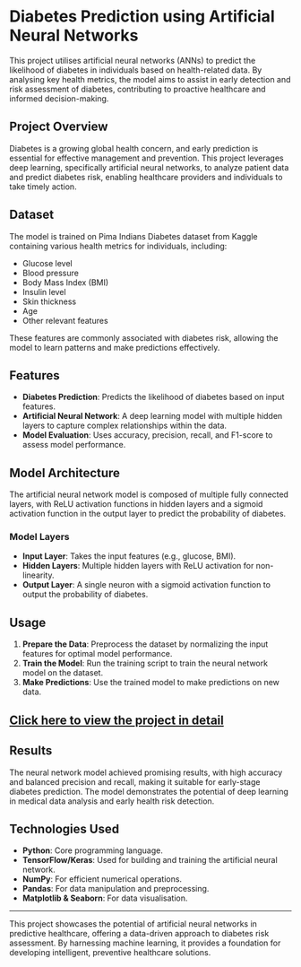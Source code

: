 # Diabetes Prediction using Artificial Neural Networks

This project utilises artificial neural networks (ANNs) to predict the likelihood of diabetes in individuals based on health-related data. By analysing key health metrics, the model aims to assist in early detection and risk assessment of diabetes, contributing to proactive healthcare and informed decision-making.

## Project Overview

Diabetes is a growing global health concern, and early prediction is essential for effective management and prevention. This project leverages deep learning, specifically artificial neural networks, to analyze patient data and predict diabetes risk, enabling healthcare providers and individuals to take timely action.

## Dataset

The model is trained on Pima Indians Diabetes dataset from Kaggle containing various health metrics for individuals, including:
- Glucose level
- Blood pressure
- Body Mass Index (BMI)
- Insulin level
- Skin thickness
- Age
- Other relevant features

These features are commonly associated with diabetes risk, allowing the model to learn patterns and make predictions effectively.

## Features

- **Diabetes Prediction**: Predicts the likelihood of diabetes based on input features.
- **Artificial Neural Network**: A deep learning model with multiple hidden layers to capture complex relationships within the data.
- **Model Evaluation**: Uses accuracy, precision, recall, and F1-score to assess model performance.

## Model Architecture

The artificial neural network model is composed of multiple fully connected layers, with ReLU activation functions in hidden layers and a sigmoid activation function in the output layer to predict the probability of diabetes.

### Model Layers
- **Input Layer**: Takes the input features (e.g., glucose, BMI).
- **Hidden Layers**: Multiple hidden layers with ReLU activation for non-linearity.
- **Output Layer**: A single neuron with a sigmoid activation function to output the probability of diabetes.

## Usage

1. **Prepare the Data**: Preprocess the dataset by normalizing the input features for optimal model performance.
2. **Train the Model**: Run the training script to train the neural network model on the dataset.
3. **Make Predictions**: Use the trained model to make predictions on new data.  

## [Click here to view the project in detail](https://github.com/Naveen-Baburaj/Diabetes-Prediction-Using-Artificial-Neural-Networks/blob/main/Diabetes%20(1).ipynb)  



## Results

The neural network model achieved promising results, with high accuracy and balanced precision and recall, making it suitable for early-stage diabetes prediction. The model demonstrates the potential of deep learning in medical data analysis and early health risk detection.


## Technologies Used

- **Python**: Core programming language.
- **TensorFlow/Keras**: Used for building and training the artificial neural network.
- **NumPy**: For efficient numerical operations.
- **Pandas**: For data manipulation and preprocessing.
- **Matplotlib & Seaborn**: For data visualisation.

---

This project showcases the potential of artificial neural networks in predictive healthcare, offering a data-driven approach to diabetes risk assessment. By harnessing machine learning, it provides a foundation for developing intelligent, preventive healthcare solutions.
